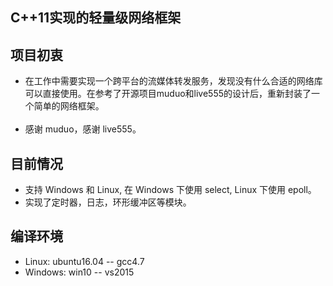 C++11实现的轻量级网络框架<br>
-

项目初衷<br>
-
* 在工作中需要实现一个跨平台的流媒体转发服务，发现没有什么合适的网络库可以直接使用。在参考了开源项目muduo和live555的设计后，重新封装了一个简单的网络框架。<br>
    <br>
* 感谢 muduo，感谢 live555。<br>


目前情况<br>
-
* 支持 Windows 和 Linux, 在 Windows 下使用 select, Linux 下使用 epoll。<br>
* 实现了定时器，日志，环形缓冲区等模块。<br>

编译环境<br>
-
* Linux: ubuntu16.04 -- gcc4.7<br>
* Windows: win10 -- vs2015<br>
